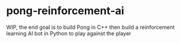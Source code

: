 # pong-reinforcement-ai
WIP, the end goal is to build Pong in C++ then build a reinforcement learning AI bot in Python to play against the player
